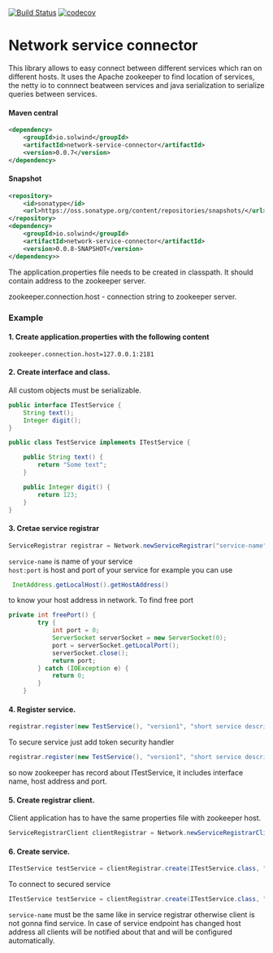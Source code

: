 [![Build Status](https://travis-ci.org/thesolwind/network-service-connector.svg?branch=master)](https://travis-ci.org/thesolwind/network-service-connector)
[![codecov](https://codecov.io/gh/thesolwind/network-service-connector/branch/master/graph/badge.svg)](https://codecov.io/gh/thesolwind/network-service-connector)
# Network service connector

This library allows to easy connect between different services which ran on different hosts. It uses the Apache zookeeper to find location of services, the netty io to connnect beatween services and java serialization to serialize queries between services.

#### Maven central
```xml
<dependency>
    <groupId>io.solwind</groupId>
    <artifactId>network-service-connector</artifactId>
    <version>0.0.7</version>
</dependency>
```

#### Snapshot
```xml
<repository>
    <id>sonatype</id>
    <url>https://oss.sonatype.org/content/repositories/snapshots/</url>
</repository>
<dependency>
    <groupId>io.solwind</groupId>
    <artifactId>network-service-connector</artifactId>
    <version>0.0.8-SNAPSHOT</version>
</dependency>>
```

The application.properties file needs to be created in classpath. 
It should contain address to the zookeeper server.

zookeeper.connection.host - connection string to zookeeper server.<br/>

### Example
#### 1. Create application.properties with the following content
```properties
zookeeper.connection.host=127.0.0.1:2181
```

#### 2. Create interface and class. 

All custom objects must be serializable.
```java
public interface ITestService {
    String text();
    Integer digit();
}

public class TestService implements ITestService {

    public String text() {
        return "Some text";
    }

    public Integer digit() {
        return 123;
    }
}
```

#### 3. Cretae service registrar
```java
ServiceRegistrar registrar = Network.newServiceRegistrar("service-name", "host:port", new ZookeeperDiscoveryConnector(), new NettyIoRmiConnectorServer());
```
`service-name` is name of your service<br/>
`host:port` is host and port of your service for example you can use
```java
 InetAddress.getLocalHost().getHostAddress()
```
to know your host address in network. To find free port
```java
private int freePort() {
        try {
            int port = 0;
            ServerSocket serverSocket = new ServerSocket(0);
            port = serverSocket.getLocalPort();
            serverSocket.close();
            return port;
        } catch (IOException e) {
            return 0;
        }
    }
```

#### 4. Register service.
```java
registrar.register(new TestService(), "version1", "short service description");
```
To secure service just add token security handler
```java
registrar.register(new TestService(), "version1", "short service description", token -> token.equals("sometoken"));
```
so now zookeeper has record about ITestService, it includes interface name, host address and port.

#### 5. Create registrar client.

Client application has to have the same properties file with zookeeper host.
```java
ServiceRegistrarClient clientRegistrar = Network.newServiceRegistrarClient(new ZookeeperDiscoveryConnector());
```

#### 6. Create service.
```java
ITestService testService = clientRegistrar.create(ITestService.class, "service-name", new NettyIoRmiConnectorClient());
```
To connect to secured service
```java
ITestService testService = clientRegistrar.create(ITestService.class, "service-name", new NettyIoRmiConnectorClient(), "sometoken");
```
`service-name` must be the same like in service registrar otherwise client is not gonna find service.
In case of service endpoint has changed host address all clients will be notified about that and will be configured automatically. 
